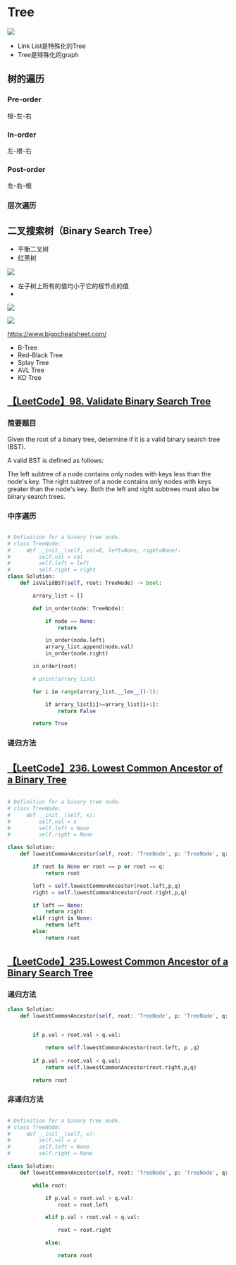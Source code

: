 # Tree


![](https://moonstarimg.oss-cn-hangzhou.aliyuncs.com/picgo_img/20210708072300.png)


- Link List是特殊化的Tree
- Tree是特殊化的graph

## 树的遍历

### Pre-order

根-左-右

### In-order

左-根-右

### Post-order

左-右-根

### 层次遍历




## 二叉搜索树（Binary Search Tree）

- 平衡二叉树
- 红黑树


![](https://moonstarimg.oss-cn-hangzhou.aliyuncs.com/picgo_img/20210708072736.png)

- 左子树上所有的值均小于它的根节点的值
- 



![](https://moonstarimg.oss-cn-hangzhou.aliyuncs.com/picgo_img/20210708072908.png)

![](https://moonstarimg.oss-cn-hangzhou.aliyuncs.com/picgo_img/20210708073129.png)

https://www.bigocheatsheet.com/


- B-Tree
- Red-Black Tree
- Splay Tree
- AVL Tree
- KD Tree


## [【LeetCode】98. Validate Binary Search Tree](https://leetcode-cn.com/problems/validate-binary-search-tree/solution/98-validate-binary-search-tree-by-lphslujkxd/)


### 简要题目

Given the root of a binary tree, determine if it is a valid binary search tree (BST).

A valid BST is defined as follows:

The left subtree of a node contains only nodes with keys less than the node's key.
The right subtree of a node contains only nodes with keys greater than the node's key.
Both the left and right subtrees must also be binary search trees.

### 中序遍历

```python 

# Definition for a binary tree node.
# class TreeNode:
#     def __init__(self, val=0, left=None, right=None):
#         self.val = val
#         self.left = left
#         self.right = right
class Solution:
    def isValidBST(self, root: TreeNode) -> bool:

        arrary_list = []

        def in_order(node: TreeNode):

            if node == None:
                return

            in_order(node.left)
            arrary_list.append(node.val)
            in_order(node.right)

        in_order(root)

        # print(arrary_list)

        for i in range(arrary_list.__len__()-1):

            if arrary_list[i]>=arrary_list[i+1]:
                return False

        return True

```

### 递归方法





## [【LeetCode】236. Lowest Common Ancestor of a Binary Tree](https://leetcode-cn.com/problems/lowest-common-ancestor-of-a-binary-tree/)


```python

# Definition for a binary tree node.
# class TreeNode:
#     def __init__(self, x):
#         self.val = x
#         self.left = None
#         self.right = None

class Solution:
    def lowestCommonAncestor(self, root: 'TreeNode', p: 'TreeNode', q: 'TreeNode') -> 'TreeNode':

        if root is None or root == p or root == q:
            return root

        left = self.lowestCommonAncestor(root.left,p,q)
        right = self.lowestCommonAncestor(root.right,p,q)

        if left == None:
            return right
        elif right is None:
            return left
        else:
            return root

```




## [【LeetCode】235.Lowest Common Ancestor of a Binary Search Tree](https://leetcode-cn.com/problems/lowest-common-ancestor-of-a-binary-search-tree/)

### 递归方法


```python
class Solution:
    def lowestCommonAncestor(self, root: 'TreeNode', p: 'TreeNode', q: 'TreeNode') -> 'TreeNode':


        if p.val < root.val > q.val:

            return self.lowestCommonAncestor(root.left, p ,q)
        
        if p.val > root.val < q.val:
            return self.lowestCommonAncestor(root.right,p,q)

        return root
```


### 非递归方法


```python 

# Definition for a binary tree node.
# class TreeNode:
#     def __init__(self, x):
#         self.val = x
#         self.left = None
#         self.right = None

class Solution:
    def lowestCommonAncestor(self, root: 'TreeNode', p: 'TreeNode', q: 'TreeNode') -> 'TreeNode':

        while root:

            if p.val < root.val > q.val:
                root = root.left

            elif p.val > root.val < q.val:

                root = root.right

            else:

                return root
```